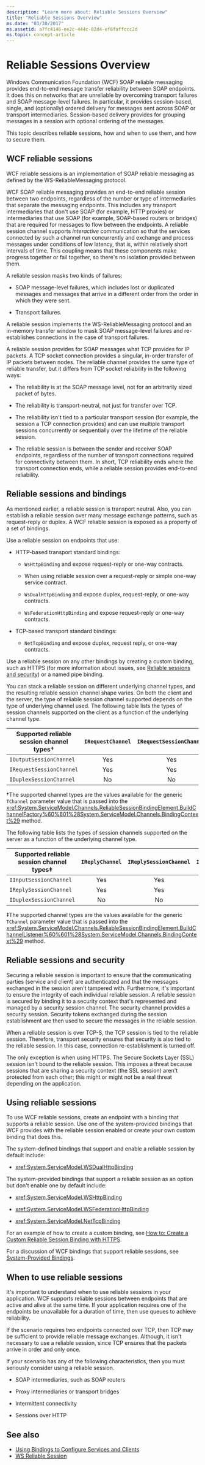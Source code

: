 ```yaml
---
description: "Learn more about: Reliable Sessions Overview"
title: "Reliable Sessions Overview"
ms.date: "03/30/2017"
ms.assetid: a7fc4146-ee2c-444c-82d4-ef6faffccc2d
ms.topic: concept-article
---
```


# Reliable Sessions Overview

Windows Communication Foundation (WCF) SOAP reliable messaging provides end-to-end message transfer reliability between SOAP endpoints. It does this on networks that are unreliable by overcoming transport failures and SOAP message-level failures. In particular, it provides session-based, single, and (optionally) ordered delivery for messages sent across SOAP or transport intermediaries. Session-based delivery provides for grouping messages in a session with optional ordering of the messages.

This topic describes reliable sessions, how and when to use them, and how to secure them.

## WCF reliable sessions

WCF reliable sessions is an implementation of SOAP reliable messaging as defined by the WS-ReliableMessaging protocol.

WCF SOAP reliable messaging provides an end-to-end reliable session between two endpoints, regardless of the number or type of intermediaries that separate the messaging endpoints. This includes any transport intermediaries that don't use SOAP (for example, HTTP proxies) or intermediaries that use SOAP (for example, SOAP-based routers or bridges) that are required for messages to flow between the endpoints. A reliable session channel supports *interactive* communication so that the services connected by such a channel run concurrently and exchange and process messages under conditions of low latency, that is, within relatively short intervals of time. This coupling means that these components make progress together or fail together, so there's no isolation provided between them.

A reliable session masks two kinds of failures:

- SOAP message-level failures, which includes lost or duplicated messages and messages that arrive in a different order from the order in which they were sent.

- Transport failures.

A reliable session implements the WS-ReliableMessaging protocol and an in-memory transfer window to mask SOAP message-level failures and re-establishes connections in the case of transport failures.

A reliable session provides for SOAP messages what TCP provides for IP packets. A TCP socket connection provides a singular, in-order transfer of IP packets between nodes. The reliable channel provides the same type of reliable transfer, but it differs from TCP socket reliability in the following ways:

- The reliability is at the SOAP message level, not for an arbitrarily sized packet of bytes.

- The reliability is transport-neutral, not just for transfer over TCP.

- The reliability isn't tied to a particular transport session (for example, the session a TCP connection provides) and can use multiple transport sessions concurrently or sequentially over the lifetime of the reliable session.

- The reliable session is between the sender and receiver SOAP endpoints, regardless of the number of transport connections required for connectivity between them. In short, TCP reliability ends where the transport connection ends, while a reliable session provides end-to-end reliability.

## Reliable sessions and bindings

As mentioned earlier, a reliable session is transport neutral. Also, you can establish a reliable session over many message exchange patterns, such as request-reply or duplex. A WCF reliable session is exposed as a property of a set of bindings.

Use a reliable session on endpoints that use:

- HTTP-based transport standard bindings:

  - `WsHttpBinding` and expose request-reply or one-way contracts.

  - When using reliable session over a request-reply or simple one-way service contract.

  - `WsDualHttpBinding` and expose duplex, request-reply, or one-way contracts.

  - `WsFederationHttpBinding` and expose request-reply or one-way contracts.

- TCP-based transport standard bindings:

  - `NetTcpBinding` and expose duplex, request reply, or one-way contracts.

Use a reliable session on any other bindings by creating a custom binding, such as HTTPS (for more information about issues, see <a href="#reliable-sessions-and-security">Reliable sessions and security</a>) or a named pipe binding.

You can stack a reliable session on different underlying channel types, and the resulting reliable session channel shape varies. On both the client and the server, the type of reliable session channel supported depends on the type of underlying channel used. The following table lists the types of session channels supported on the client as a function of the underlying channel type.

| Supported reliable session channel types&#8224; | `IRequestChannel` | `IRequestSessionChannel` | `IDuplexChannel` | `IDuplexSessionChannel` |
| ----------------------------------------------- | :---------------: | :----------------------: | :--------------: | :---------------------: |
| `IOutputSessionChannel`                         | Yes               | Yes                      | Yes              | Yes                     |
| `IRequestSessionChannel`                        | Yes               | Yes                      | No               | No                      |
| `IDuplexSessionChannel`                         | No                | No                       | Yes              | Yes                     |

&#8224;The supported channel types are the values available for the generic `TChannel` parameter value that is passed into the <xref:System.ServiceModel.Channels.ReliableSessionBindingElement.BuildChannelFactory%60%601%28System.ServiceModel.Channels.BindingContext%29> method.

The following table lists the types of session channels supported on the server as a function of the underlying channel type.

| Supported reliable session channel types&#8225; | `IReplyChannel` | `IReplySessionChannel` | `IDuplexChannel` | `IDuplexSessionChannel` |
| ----------------------------------------------- | :-------------: | :--------------------: | :--------------: | :---------------------: |
| `IInputSessionChannel`                          | Yes             | Yes                    | Yes              | Yes                     |
| `IReplySessionChannel`                          | Yes             | Yes                    | No               | No                      |
| `IDuplexSessionChannel`                         | No              | No                     | Yes              | Yes                     |

&#8225;The supported channel types are the values available for the generic `TChannel` parameter value that is passed into the <xref:System.ServiceModel.Channels.ReliableSessionBindingElement.BuildChannelListener%60%601%28System.ServiceModel.Channels.BindingContext%29> method.

## Reliable sessions and security

Securing a reliable session is important to ensure that the communicating parties (service and client) are authenticated and that the messages exchanged in the session aren't tampered with. Furthermore, it's important to ensure the integrity of each individual reliable session. A reliable session is secured by binding it to a security context that's represented and managed by a security session channel. The security channel provides a security session. Security tokens exchanged during the session establishment are then used to secure the messages in the reliable session.

When a reliable session is over TCP-S, the TCP session is tied to the reliable session. Therefore, transport security ensures that security is also tied to the reliable session. In this case, connection re-establishment is turned off.

The only exception is when using HTTPS. The Secure Sockets Layer (SSL) session isn't bound to the reliable session. This imposes a threat because sessions that are sharing a security context (the SSL session) aren't protected from each other; this might or might not be a real threat depending on the application.

## Using reliable sessions

To use WCF reliable sessions, create an endpoint with a binding that supports a reliable session. Use one of the system-provided bindings that WCF provides with the reliable session enabled or create your own custom binding that does this.

The system-defined bindings that support and enable a reliable session by default include:

- <xref:System.ServiceModel.WSDualHttpBinding>

The system-provided bindings that support a reliable session as an option but don't enable one by default include:

- <xref:System.ServiceModel.WSHttpBinding>

- <xref:System.ServiceModel.WSFederationHttpBinding>

- <xref:System.ServiceModel.NetTcpBinding>

For an example of how to create a custom binding, see [How to: Create a Custom Reliable Session Binding with HTTPS](how-to-create-a-custom-reliable-session-binding-with-https.md).

For a discussion of WCF bindings that support reliable sessions, see [System-Provided Bindings](../system-provided-bindings.md).

## When to use reliable sessions

It's important to understand when to use reliable sessions in your application. WCF supports reliable sessions between endpoints that are active and alive at the same time. If your application requires one of the endpoints be unavailable for a duration of time, then use queues to achieve reliability.

If the scenario requires two endpoints connected over TCP, then TCP may be sufficient to provide reliable message exchanges. Although, it isn't necessary to use a reliable session, since TCP ensures that the packets arrive in order and only once.

If your scenario has any of the following characteristics, then you must seriously consider using a reliable session.

- SOAP intermediaries, such as SOAP routers

- Proxy intermediaries or transport bridges

- Intermittent connectivity

- Sessions over HTTP

## See also

- [Using Bindings to Configure Services and Clients](../using-bindings-to-configure-services-and-clients.md)
- [WS Reliable Session](../samples/ws-reliable-session.md)
